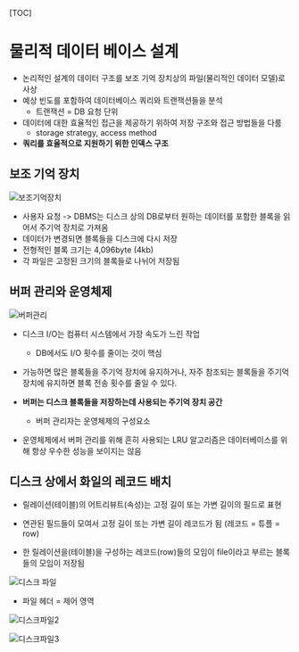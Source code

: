 [TOC]



# 물리적 데이터 베이스 설계

- 논리적인 설계의 데이터 구조를 보조 기억 장치상의 파일(물리적인 데이터 모델)로 사상
- 예상 빈도를 포함하여 데이터베이스 쿼리와 트랜잭션들을 분석
  - 트랜잭션 = DB 요청 단위
- 데이터에 대한 효율적인 접근을 제공하기 위하여 저장 구조와 접근 방법들을 다룸
  - storage strategy, access method
- **쿼리를 효율적으로 지원하기 위한 인덱스 구조**







## **보조 기억 장치**

![보조기억장치](https://player.slidesplayer.org/96/16694236/slides/slide_4.jpg)



- 사용자 요청 -> DBMS는 디스크 상의 DB로부터 원하는 데이터를 포함한 블록을 읽어서 주기억 장치로 가져옴
- 데이터가 변경되면 블록들을 디스크에 다시 저장
- 전형적인 블록 크기는 4,096byte (4kb)
- 각 파일은 고정된 크기의 블록들로 나뉘어 저장됨





## **버퍼 관리와 운영체제**

![버퍼관리](https://player.slidesplayer.org/96/16694236/slides/slide_7.jpg)

- 디스크 I/O는 컴퓨터 시스템에서 가장 속도가 느린 작업
  - DB에서도 I/O 횟수를 줄이는 것이 핵심



- 가능하면 많은 블록들을 주기억 장치에 유지하거나, 자주 참조되는 블록들을 주기억 장치에 유지하면 블록 전송 횟수를 줄일 수 있다.



- **버퍼는 디스크 블록들을 저장하는데 사용되는 주기억 장치 공간**
  - 버퍼 관리자는 운영체제의 구성요소



- 운영체제에서 버퍼 관리를 위해 흔히 사용되는 LRU 알고리즘은 데이터베이스를 위해 항상 우수한 성능을 보이지는 않음





## **디스크 상에서 화일의 레코드 배치**

- 릴레이션(테이블)의 어트리뷰트(속성)는 고정 길이 또는 가변 길이의 필드로 표현
- 연관된 필드들이 모여서 고정 길이 또는 가변 길이 레코드가 됨 (레코드 = 튜플 = row)

- 한 릴레이션을(테이블)을 구성하는 레코드(row)들의 모임이 file이라고 부르는 블록들의 모임이 저장됨



![디스크 파일](https://player.slidesplayer.org/96/16694236/slides/slide_9.jpg)



- 파일 헤더 = 제어 영역



![디스크파일2](https://player.slidesplayer.org/96/16694236/slides/slide_10.jpg)

![디스크파일3](https://player.slidesplayer.org/96/16694236/slides/slide_11.jpg)








